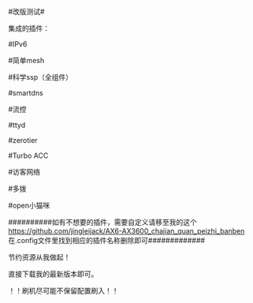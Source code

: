#改版测试#

集成的插件：

#IPv6

#简单mesh

#科学ssp（全组件）

#smartdns

#流控

#ttyd

#zerotier

#Turbo ACC

#访客网络

#多拨

#open小猫咪

##########如有不想要的插件，需要自定义请移至我的这个 https://github.com/jingleijack/AX6-AX3600_chajian_quan_peizhi_banben   在.config文件里找到相应的插件名称删除即可#############

节约资源从我做起！

直接下载我的最新版本即可。

！！刷机尽可能不保留配置刷入！！
